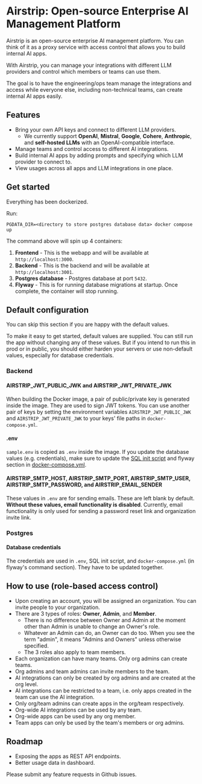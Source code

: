# Airstrip: Open-source Enterprise AI Management Platform

Airstrip is an open-source enterprise AI management platform. You can think of it as a proxy service with access control that allows you to build internal AI apps.

With Airstrip, you can manage your integrations with different LLM providers and control which members or teams can use them.

The goal is to have the engineering/ops team manage the integrations and access while everyone else, including non-technical teams, can create internal AI apps easily.

## Features

- Bring your own API keys and connect to different LLM providers.
  - We currently support **OpenAI**, **Mistral**, **Google**, **Cohere**, **Anthropic**, and **self-hosted LLMs** with an OpenAI-compatible interface.
- Manage teams and control access to different AI integrations.
- Build internal AI apps by adding prompts and specifying which LLM provider to connect to.
- View usages across all apps and LLM integrations in one place.

## Get started

Everything has been dockerized.

Run:

```
PGDATA_DIR=<directory to store postgres database data> docker compose up
```

The command above will spin up 4 containers:

1. **Frontend** - This is the webapp and will be available at `http://localhost:3000`.
2. **Backend** - This is the backend and will be available at `http://localhost:3001`.
3. **Postgres database** - Postgres database at port `5432`.
4. **Flyway** - This is for running database migrations at startup. Once complete, the container will stop running.

## Default configuration

You can skip this section if you are happy with the default values.

To make it easy to get started, default values are supplied. You can still run the app without changing any of these values. But if you intend to run this in prod or in public, you should either harden your servers or use non-default values, especially for database credentials.

### Backend

#### AIRSTRIP_JWT_PUBLIC_JWK and AIRSTRIP_JWT_PRIVATE_JWK

When building the Docker image, a pair of public/private key is generated inside the image. They are used to sign JWT tokens. You can use another pair of keys by setting the environment variables `AIRSTRIP_JWT_PUBLIC_JWK` and `AIRSTRIP_JWT_PRIVATE_JWK` to your keys' file paths in `docker-compose.yml`.

#### .env

`sample.env` is copied as `.env` inside the image. If you update the database values (e.g. credentials), make sure to update the [SQL init script](/airstrip-be/docker-entrypoint-initdb.d/init.sql) and flyway section in [docker-compose.yml](./docker-compose.yml).

#### AIRSTRIP_SMTP_HOST, AIRSTRIP_SMTP_PORT, AIRSTRIP_SMTP_USER, AIRSTRIP_SMTP_PASSWORD, and AIRSTRIP_EMAIL_SENDER

These values in `.env` are for sending emails. These are left blank by default. **Without these values, email functionality is disabled**. Currently, email functionality is only used for sending a password reset link and organization invite link.

### Postgres

#### Database credentials

The credentials are used in `.env`, SQL init script, and `docker-compose.yml` (in flyway's command section). They have to be updated together.

## How to use (role-based access control)

- Upon creating an account, you will be assigned an organization. You can invite people to your organization.
- There are 3 types of roles: **Owner**, **Admin**, and **Member**.
  - There is no difference between Owner and Admin at the moment other than Admin is unable to change an Owner's role.
  - Whatever an Admin can do, an Owner can do too. When you see the term "admin", it means "Admins and Owners" unless otherwise specified.
  - The 3 roles also apply to team members.
- Each organization can have many teams. Only org admins can create teams.
- Org admins and team admins can invite members to the team.
- AI integrations can only be created by org admins and are created at the org level.
- AI integrations can be restricted to a team, i.e. only apps created in the team can use the AI integration.
- Only org/team admins can create apps in the org/team respectively.
- Org-wide AI integrations can be used by any team.
- Org-wide apps can be used by any org member.
- Team apps can only be used by the team's members or org admins.

## Roadmap

- Exposing the apps as REST API endpoints.
- Better usage data in dashboard.

Please submit any feature requests in Github issues.
